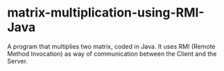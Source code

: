 # matrix-multiplication-using-RMI-Java
A program that multiplies two matrix, coded in Java. It uses RMI (Remote Method Invocation) as way of communication between the Client and the Server.
